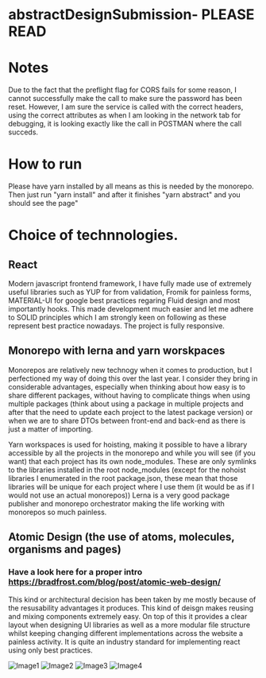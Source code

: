 # abstractDesignSubmission- PLEASE READ

# Notes
  Due to the fact that the preflight flag for CORS fails for some reason, I cannot successfully make the call to make sure the password has been reset. However, I am sure the service is called with the correct headers, using the correct attributes as when I am looking in the network tab for debugging, it is looking exactly like the call in POSTMAN where the call succeds.
  
# How to run
  Please have yarn installed by all means as this is needed by the monorepo. Then just run "yarn install" and after it finishes "yarn abstract" and you should see the page" 
  
# Choice of technnologies.
 
## React
  Modern javascript frontend framework, I have fully made use of extremely useful libraries such as YUP for from validation, Fromik for painless forms, MATERIAL-UI for google best practices regaring Fluid design and most importantly hooks. This made development much easier and let me adhere to SOLID principles which I am strongly keen on following as these represent best practice nowadays.
  The project is fully responsive.

## Monorepo with lerna and yarn worskpaces
  Monorepos are relatively new technogy when it comes to production, but I perfectioned my way of doing this over the last year. I consider they bring in considerable advantages, especially when thinking about how easy is to share different packages, without having to complicate things when using multiple packages (think about using a package in multiple projects and after that the need to update each project to the latest package version) or when we are to share DTOs between front-end and back-end as there is just a matter of importing.
  
  Yarn workspaces is used for hoisting, making it possible to have a library accessible by all the projects in the monorepo and while you will see (if you want) that each project has its own node_modules. These are only symlinks to the libraries installed in the root node_modules (except for the nohoist libraries I enumerated in the root package.json, these mean that those libraries will be unique for each project where I use them (it would be as if I would not use an actual monorepos))
  Lerna is a very good package publisher and monorepo orchestrator making the life working with monorepos so much painless.
  
## Atomic Design (the use of atoms, molecules, organisms and pages)
  ### Have a look here for a proper intro https://bradfrost.com/blog/post/atomic-web-design/
  This kind or architectural decision has been taken by me mostly because of the resusability advantages it produces. This kind of deisgn makes reusing and mixing components extremely easy. On top of this it provides a clear layout when designing UI libraries as well as  a more modular file structure whilst keeping changing different implementations across the website a painless activity. It is quite an industry standard for implementing react using only best practices.
  
  ![Image1](https://github.com/raizen4/abstractDesignSubmission/blob/master/mobileImage.PNG)
  ![Image2](https://github.com/raizen4/abstractDesignSubmission/blob/master/errors.PNG)
  ![Image3](https://github.com/raizen4/abstractDesignSubmission/blob/master/desktopImage.PNG)
  ![Image4](https://github.com/raizen4/abstractDesignSubmission/blob/master/good.PNG)

